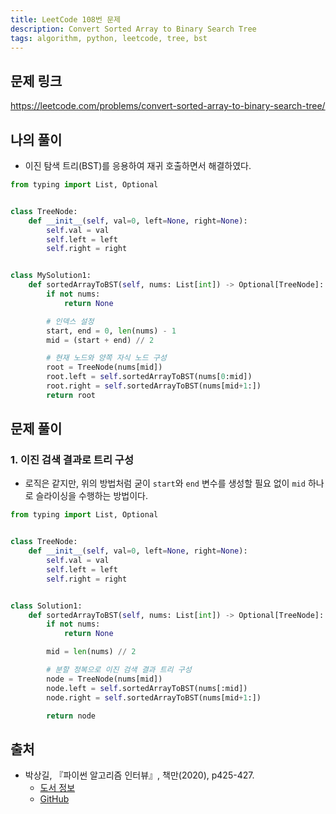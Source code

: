 ```yaml
---
title: LeetCode 108번 문제
description: Convert Sorted Array to Binary Search Tree
tags: algorithm, python, leetcode, tree, bst
---
```


## 문제 링크

https://leetcode.com/problems/convert-sorted-array-to-binary-search-tree/

## 나의 풀이

- 이진 탐색 트리(BST)를 응용하여 재귀 호출하면서 해결하였다.

```python
from typing import List, Optional


class TreeNode:
    def __init__(self, val=0, left=None, right=None):
        self.val = val
        self.left = left
        self.right = right


class MySolution1:
    def sortedArrayToBST(self, nums: List[int]) -> Optional[TreeNode]:
        if not nums:
            return None

        # 인덱스 설정
        start, end = 0, len(nums) - 1
        mid = (start + end) // 2

        # 현재 노드와 양쪽 자식 노드 구성
        root = TreeNode(nums[mid])
        root.left = self.sortedArrayToBST(nums[0:mid])
        root.right = self.sortedArrayToBST(nums[mid+1:])
        return root
```

## 문제 풀이

### 1. 이진 검색 결과로 트리 구성

- 로직은 같지만, 위의 방법처럼 굳이 `start`와 `end` 변수를 생성할 필요 없이 `mid` 하나로 슬라이싱을 수행하는 방법이다.

```python
from typing import List, Optional


class TreeNode:
    def __init__(self, val=0, left=None, right=None):
        self.val = val
        self.left = left
        self.right = right


class Solution1:
    def sortedArrayToBST(self, nums: List[int]) -> Optional[TreeNode]:
        if not nums:
            return None

        mid = len(nums) // 2

        # 분할 정복으로 이진 검색 결과 트리 구성
        node = TreeNode(nums[mid])
        node.left = self.sortedArrayToBST(nums[:mid])
        node.right = self.sortedArrayToBST(nums[mid+1:])

        return node
```

## 출처

- 박상길, 『파이썬 알고리즘 인터뷰』, 책만(2020), p425-427.
  - [도서 정보](https://www.onlybook.co.kr/entry/algorithm-interview)
  - [GitHub](https://github.com/onlybooks/algorithm-interview)
